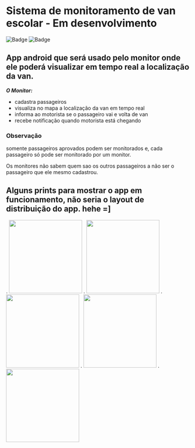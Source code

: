 # Sistema de monitoramento de van escolar - Em desenvolvimento
![Badge](https://img.shields.io/static/v1?label=firebase&message=%20&color=gray&style=for-the-badge&logo=firebase)
![Badge](https://img.shields.io/static/v1?label=React%20Native&message=%20&color=gray&style=for-the-badge&logo=react)
## App android que será usado pelo monitor onde ele poderá visualizar em tempo real a localização da van.


***O Monitor:***
- cadastra passageiros
- visualiza no mapa a localização da van em tempo real
- informa ao motorista se o passageiro vai e volta de van
- recebe notificação quando motorista está chegando

### Observação
somente passageiros aprovados podem ser monitorados e, cada passageiro só pode ser monitorado por um monitor.

Os monitores não sabem quem sao os outros passageiros a não ser o passageiro que ele mesmo cadastrou.


## Alguns prints para mostrar o app em funcionamento, não seria o layout de distribuição do app. hehe =]

. <img src="https://github.com/eltonCasacio/vandriver/blob/main/login.png" width="200"/>
. <img src="https://github.com/eltonCasacio/vandriver/blob/main/rotas.png" width="200"/>
. <img src="https://github.com/eltonCasacio/vandriver/blob/main/menu_driver.png" width="200"/>
. <img src="https://github.com/eltonCasacio/vandriver/blob/main/passageiro_confirmado.png" width="200"/>
. <img src="https://github.com/eltonCasacio/vandriver/blob/main/passageiro_presente.png" width="200"/>
